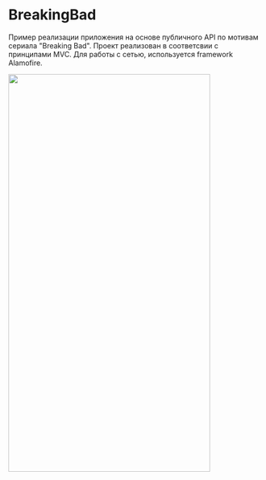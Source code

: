 # BreakingBad

Пример реализации приложения на основе публичного API по мотивам сериала "Breaking Bad".
Проект реализован в соответсвии с принципами MVC. 
Для работы с сетью, используется framework Alamofire.

<img src="https://user-images.githubusercontent.com/104350118/195986138-819fb2de-b016-4283-aae1-9299326a3c5d.png" width="400" height="790"> 

